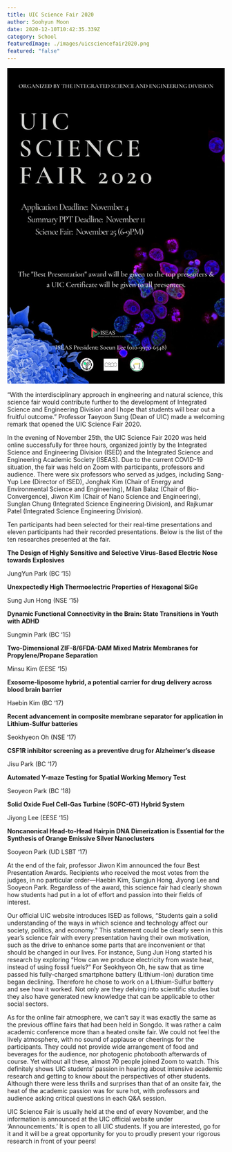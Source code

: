```yaml
---
title: UIC Science Fair 2020
author: Soohyun Moon
date: 2020-12-10T10:42:35.339Z
category: School
featuredImage: ./images/uicsciencefair2020.png
featured: "false"
---
```

![UIC science fair 2020](images/uicsciencefair2020.png)

“With the interdisciplinary approach in engineering and natural science, this science fair would contribute further to the development of Integrated Science and Engineering Division and I hope that students will bear out a fruitful outcome.” Professor Taeyoon Sung (Dean of UIC) made a welcoming remark that opened the UIC Science Fair 2020.

In the evening of November 25th, the UIC Science Fair 2020 was held online successfully for three hours, organized jointly by the Integrated Science and Engineering Division (ISED) and the Integrated Science and Engineering Academic Society (ISEAS). Due to the current COVID-19 situation, the fair was held on Zoom with participants, professors and audience. There were six professors who served as judges, including Sang-Yup Lee (Director of ISED), Jonghak Kim (Chair of Energy and Environmental Science and Engineering), Milan Balaz (Chair of Bio-Convergence), Jiwon Kim (Chair of Nano Science and Engineering), Sunglan Chung (Integrated Science Engineering Division), and Rajkumar Patel (Integrated Science Engineering Division).

Ten participants had been selected for their real-time presentations and eleven participants had their recorded presentations. Below is the list of the ten researches presented at the fair.



**The Design of Highly Sensitive and Selective Virus-Based Electric Nose towards Explosives**

JungYun Park (BC ‘15)

**Unexpectedly High Thermoelectric Properties of Hexagonal SiGe**

Sung Jun Hong (NSE ‘15)

**Dynamic Functional Connectivity in the Brain: State Transitions in Youth with ADHD**

Sungmin Park (BC ‘15)

**Two-Dimensional ZIF-8/6FDA-DAM Mixed Matrix Membranes for Propylene/Propane Separation**

Minsu Kim (EESE ‘15)

**Exosome-liposome hybrid, a potential carrier for drug delivery across blood brain barrier**

Haebin Kim (BC ‘17)

**Recent advancement in composite membrane separator for application in Lithium-Sulfur batteries**

Seokhyeon Oh (NSE ‘17)

**CSF1R inhibitor screening as a preventive drug for Alzheimer’s disease**

Jisu Park (BC ‘17)

**Automated Y-maze Testing for Spatial Working Memory Test**

Seoyeon Park (BC ‘18)

**Solid Oxide Fuel Cell-Gas Turbine (SOFC-GT) Hybrid System**

Jiyong Lee (EESE ‘15)

**Noncanonical Head-to-Head Hairpin DNA Dimerization is Essential for the Synthesis of Orange Emissive Silver Nanoclusters**

Sooyeon Park (UD LSBT ‘17)

At the end of the fair, professor Jiwon Kim announced the four Best Presentation Awards. Recipients who received the most votes from the judges, in no particular order—Haebin Kim, Sungjun Hong, Jiyong Lee and Sooyeon Park. Regardless of the award, this science fair had clearly shown how students had put in a lot of effort and passion into their fields of interest.

Our official UIC website introduces ISED as follows, “Students gain a solid understanding of the ways in which science and technology affect our society, politics, and economy.” This statement could be clearly seen in this year’s science fair with every presentation having their own motivation, such as the drive to enhance some parts that are inconvenient or that should be changed in our lives. For instance, Sung Jun Hong started his research by exploring “How can we produce electricity from waste heat, instead of using fossil fuels?” For Seokhyeon Oh, he saw that as time passed his fully-charged smartphone battery (Lithium-Ion) duration time began declining. Therefore he chose to work on a Lithium-Sulfur battery and see how it worked. Not only are they delving into scientific studies but they also have generated new knowledge that can be applicable to other social sectors.

As for the online fair atmosphere, we can’t say it was exactly the same as the previous offline fairs that had been held in Songdo. It was rather a calm academic conference more than a heated onsite fair. We could not feel the lively atmosphere, with no sound of applause or cheerings for the participants. They could not provide wide arrangement of food and beverages for the audience, nor photogenic photobooth afterwards of course. Yet without all these, almost 70 people joined Zoom to watch. This definitely shows UIC students’ passion in hearing about intensive academic research and getting to know about the perspectives of other students. Although there were less thrills and surprises than that of an onsite fair, the heat of the academic passion was for sure hot, with professors and audience asking critical questions in each Q&A session.

UIC Science Fair is usually held at the end of every November, and the information is announced at the UIC official website under ‘Announcements.’ It is open to all UIC students. If you are interested, go for it and it will be a great opportunity for you to proudly present your rigorous research in front of your peers!